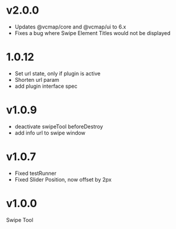 # v2.0.0

- Updates @vcmap/core and @vcmap/ui to 6.x
- Fixes a bug where Swipe Element Titles would not be displayed

# 1.0.12

- Set url state, only if plugin is active
- Shorten url param
- add plugin interface spec

# v1.0.9

- deactivate swipeTool beforeDestroy
- add info url to swipe window

# v1.0.7

- Fixed testRunner
- Fixed Slider Position, now offset by 2px

# v1.0.0

Swipe Tool
